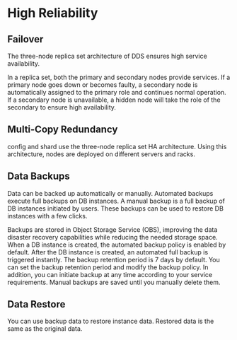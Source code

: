 # High Reliability<a name="dds_01_0007"></a>

## Failover<a name="section56101305112535"></a>

The three-node replica set architecture of DDS ensures high service availability.

In a replica set, both the primary and secondary nodes provide services. If a primary node goes down or becomes faulty, a secondary node is automatically assigned to the primary role and continues normal operation. If a secondary node is unavailable, a hidden node will take the role of the secondary to ensure high availability.

## Multi-Copy Redundancy<a name="section18363126194820"></a>

config and shard use the three-node replica set HA architecture. Using this architecture, nodes are deployed on different servers and racks.

## Data Backups<a name="section144894164812"></a>

Data can be backed up automatically or manually. Automated backups execute full backups on DB instances. A manual backup is a full backup of DB instances initiated by users. These backups can be used to restore DB instances with a few clicks.

Backups are stored in Object Storage Service \(OBS\), improving the data disaster recovery capabilities while reducing the needed storage space. When a DB instance is created, the automated backup policy is enabled by default. After the DB instance is created, an automated full backup is triggered instantly. The backup retention period is 7 days by default. You can set the backup retention period and modify the backup policy. In addition, you can initiate backup at any time according to your service requirements. Manual backups are saved until you manually delete them.

## Data Restore<a name="section986045820483"></a>

You can use backup data to restore instance data. Restored data is the same as the original data.

